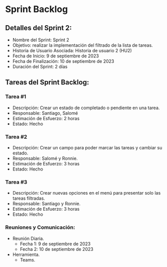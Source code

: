 # Sprint Backlog

## Detalles del Sprint 2:

- Nombre del Sprint: Sprint 2
- Objetivo: realizar la implementación del filtrado de la lista de tareas.
- Historia de Usuario Asociada: Historia de usuario 2 (HU2)
- Fecha de Inicio: 9 de septiembre de 2023
- Fecha de Finalización: 10 de septiembre de 2023
- Duración del Sprint: 2 días

## Tareas del Sprint Backlog:

### Tarea #1

- Descripción: Crear un estado de completado o pendiente en una tarea.
- Responsable: Santiago, Salomé
- Estimación de Esfuerzo: 2 horas
- Estado: Hecho

### Tarea #2

- Descripción: Crear un campo para poder marcar las tareas y cambiar su estado.
- Responsable: Salomé y Ronnie.
- Estimación de Esfuerzo: 3 horas
- Estado: Hecho

### Tarea #3

- Descripción: Crear nuevas opciones en el menú para presentar solo las tareas filtradas.
- Responsable: Santiago y Ronnie.
- Estimación de Esfuerzo: 3 horas
- Estado: Hecho

### Reuniones y Comunicación:

- Reunión Diaria.
  - Fecha 1: 9 de septiembre de 2023
  - Fecha 2: 10 de septiembre de 2023
- Herramienta.
  - Teams.
